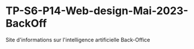 # TP-S6-P14-Web-design-Mai-2023-BackOff
Site d'informations sur l'intelligence artificielle Back-Office
